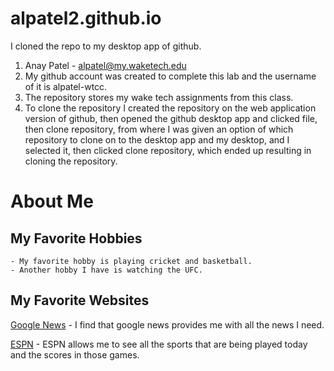 # alpatel2.github.io
I cloned the repo to my desktop app of github.
1. Anay Patel - alpatel@my.waketech.edu
2. My github account was created to complete this lab and the username of it is alpatel-wtcc.
3. The repository stores my wake tech assignments from this class.
4. To clone the repository I created the repository on the web application version of github, then opened the github desktop app and clicked file, then clone repository, from where I was given an option of which repository to clone on to the desktop app and my desktop, and I selected it, then clicked clone repository, which ended up resulting in cloning the repository.
# About Me
## My Favorite Hobbies
    - My favorite hobby is playing cricket and basketball.
    - Another hobby I have is watching the UFC.
## My Favorite Websites
[Google News](https://news.google.com/) -  I find that google news provides me with all the news I need.

[ESPN](https://www.espn.com/) -  ESPN allows me to see all the sports that are being played today and the scores in those games.
